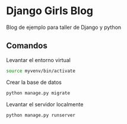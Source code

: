 # Django Girls Blog
Blog de ejemplo para taller de Django y python

## Comandos 
Levantar el entorno virtual 
```sh
source myvenv/bin/activate
```

Crear la base de datos
```sh
python manage.py migrate
```

Levantar el servidor localmente 
```sh
python manage.py runserver
```
